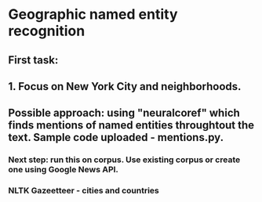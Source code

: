 # Geographic named entity recognition 

## First task:
## 1. Focus on New York City and neighborhoods.

## Possible approach: using "neuralcoref" which finds mentions of named entities throughtout the text. Sample code uploaded - mentions.py.

### Next step: run this on corpus. Use existing corpus or create one using Google News API.

### NLTK Gazeetteer - cities and countries
